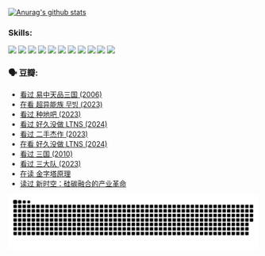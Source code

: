 
[![Anurag's github stats](https://github-readme-stats.vercel.app/api?username=w940853815)](https://github.com/anuraghazra/github-readme-stats)

### Skills:

<code><img height="32" src="https://cdn.jsdelivr.net/npm/simple-icons@v5/icons/python.svg"></code>
<code><img height="32" src="https://cdn.jsdelivr.net/npm/simple-icons@v5/icons/javascript.svg"></code>
<code><img height="32" src="https://cdn.jsdelivr.net/npm/simple-icons@v5/icons/django.svg"></code>
<code><img height="32" src="https://cdn.jsdelivr.net/npm/simple-icons@v5/icons/flask.svg"></code>
<code><img height="32" src="https://cdn.jsdelivr.net/npm/simple-icons@v5/icons/vuetify.svg"></code>
<code><img height="32" src="https://cdn.jsdelivr.net/npm/simple-icons@v5/icons/git.svg"></code>
<code><img height="32" src="https://cdn.jsdelivr.net/npm/simple-icons@v5/icons/docker.svg"></code>
<code><img height="32" src="https://cdn.jsdelivr.net/npm/simple-icons@v5/icons/postgresql.svg"></code>
<code><img height="32" src="https://cdn.jsdelivr.net/npm/simple-icons@v5/icons/elasticsearch.svg"></code>
<code><img height="32" src="https://cdn.jsdelivr.net/npm/simple-icons@v5/icons/macos.svg"></code>
<code><img height="32" src="https://cdn.jsdelivr.net/npm/simple-icons@v5/icons/linux.svg"></code>

### 🗣 豆瓣:

<!-- DOUBAN-ACTIVITIES:START -->
- [看过 易中天品三国‎ (2006)](https://www.douban.com/people/136069238/status/4529910812/?_i=09230583)
- [在看 超异能族 무빙‎ (2023)](https://www.douban.com/people/136069238/status/4527291077/?_i=09230583)
- [看过 种地吧‎ (2023)](https://www.douban.com/people/136069238/status/4527289637/?_i=09230583)
- [看过 好久没做 LTNS‎ (2024)](https://www.douban.com/people/136069238/status/4527289515/?_i=09230583)
- [看过 二手杰作‎ (2023)](https://www.douban.com/people/136069238/status/4522502716/?_i=09230583)
- [在看 好久没做 LTNS‎ (2024)](https://www.douban.com/people/136069238/status/4521969883/?_i=09230583)
- [看过 三国‎ (2010)](https://www.douban.com/people/136069238/status/4521634661/?_i=09230583)
- [看过 三大队‎ (2023)](https://www.douban.com/people/136069238/status/4510323325/?_i=09230583)
- [在读 金字塔原理](https://www.douban.com/people/136069238/status/4507497587/?_i=09230583)
- [读过 新时空：硅碳融合的产业革命](https://www.douban.com/people/136069238/status/4506659177/?_i=09230583)
<!-- DOUBAN-ACTIVITIES:END -->


![Snake animation](https://raw.githubusercontent.com/w940853815/w940853815/output/github-contribution-grid-snake.svg)

<!--
**w940853815/w940853815** is a ✨ _special_ ✨ repository because its `README.md` (this file) appears on your GitHub profile.

Here are some ideas to get you started:

- 🔭 I’m currently working on ...
- 🌱 I’m currently learning ...
- 👯 I’m looking to collaborate on ...
- 🤔 I’m looking for help with ...
- 💬 Ask me about ...
- 📫 How to reach me: ...
- 😄 Pronouns: ...
- ⚡ Fun fact: ...
-->
